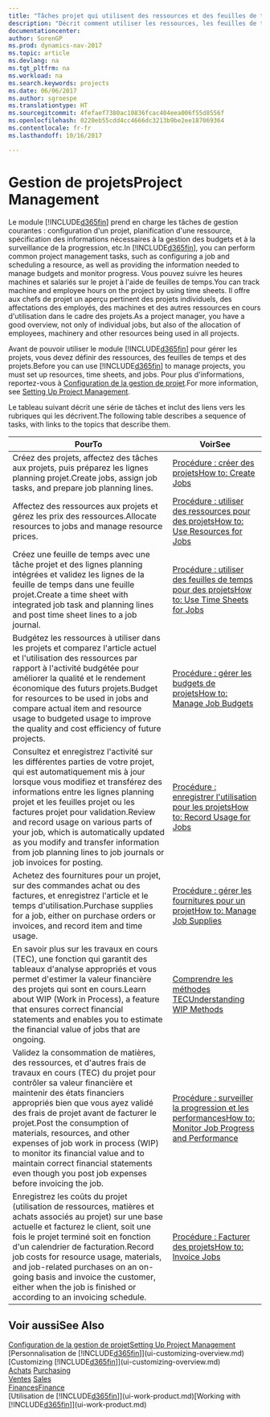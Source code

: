 ```yaml
---
title: "Tâches projet qui utilisent des ressources et des feuilles de temps"
description: "Décrit comment utiliser les ressources, les feuilles de temps et les projets pour la gestion des projets."
documentationcenter: 
author: SorenGP
ms.prod: dynamics-nav-2017
ms.topic: article
ms.devlang: na
ms.tgt_pltfrm: na
ms.workload: na
ms.search.keywords: projects
ms.date: 06/06/2017
ms.author: sgroespe
ms.translationtype: HT
ms.sourcegitcommit: 4fefaef7380ac10836fcac404eea006f55d8556f
ms.openlocfilehash: 0220eb55cdd4cc4666dc3213b9be2ee187069364
ms.contentlocale: fr-fr
ms.lasthandoff: 10/16/2017

---
```

# <a name="project-management"></a><span data-ttu-id="960d8-103">Gestion de projets</span><span class="sxs-lookup"><span data-stu-id="960d8-103">Project Management</span></span>
<span data-ttu-id="960d8-104">Le module [!INCLUDE[d365fin](includes/d365fin_md.md)] prend en charge les tâches de gestion courantes : configuration d'un projet, planification d'une ressource, spécification des informations nécessaires à la gestion des budgets et à la surveillance de la progression, etc.</span><span class="sxs-lookup"><span data-stu-id="960d8-104">In [!INCLUDE[d365fin](includes/d365fin_md.md)], you can perform common project management tasks, such as configuring a job and scheduling a resource, as well as providing the information needed to manage budgets and monitor progress.</span></span> <span data-ttu-id="960d8-105">Vous pouvez suivre les heures machines et salariés sur le projet à l'aide de feuilles de temps.</span><span class="sxs-lookup"><span data-stu-id="960d8-105">You can track machine and employee hours on the project by using time sheets.</span></span> <span data-ttu-id="960d8-106">Il offre aux chefs de projet un aperçu pertinent des projets individuels, des affectations des employés, des machines et des autres ressources en cours d'utilisation dans le cadre des projets.</span><span class="sxs-lookup"><span data-stu-id="960d8-106">As a project manager, you have a good overview, not only of individual jobs, but also of the allocation of employees, machinery and other resources being used in all projects.</span></span>

<span data-ttu-id="960d8-107">Avant de pouvoir utiliser le module [!INCLUDE[d365fin](includes/d365fin_md.md)] pour gérer les projets, vous devez définir des ressources, des feuilles de temps et des projets.</span><span class="sxs-lookup"><span data-stu-id="960d8-107">Before you can use [!INCLUDE[d365fin](includes/d365fin_md.md)] to manage projects, you must set up resources, time sheets, and jobs.</span></span> <span data-ttu-id="960d8-108">Pour plus d'informations, reportez-vous à [Configuration de la gestion de projet](projects-setup-projects.md).</span><span class="sxs-lookup"><span data-stu-id="960d8-108">For more information, see [Setting Up Project Management](projects-setup-projects.md).</span></span>  

<span data-ttu-id="960d8-109">Le tableau suivant décrit une série de tâches et inclut des liens vers les rubriques qui les décrivent.</span><span class="sxs-lookup"><span data-stu-id="960d8-109">The following table describes a sequence of tasks, with links to the topics that describe them.</span></span>

| <span data-ttu-id="960d8-110">Pour</span><span class="sxs-lookup"><span data-stu-id="960d8-110">To</span></span> | <span data-ttu-id="960d8-111">Voir</span><span class="sxs-lookup"><span data-stu-id="960d8-111">See</span></span> |
| --- | --- |
| <span data-ttu-id="960d8-112">Créez des projets, affectez des tâches aux projets, puis préparez les lignes planning projet.</span><span class="sxs-lookup"><span data-stu-id="960d8-112">Create jobs, assign job tasks, and prepare job planning lines.</span></span> |[<span data-ttu-id="960d8-113">Procédure : créer des projets</span><span class="sxs-lookup"><span data-stu-id="960d8-113">How to: Create Jobs</span></span>](projects-how-create-jobs.md) |
| <span data-ttu-id="960d8-114">Affectez des ressources aux projets et gérez les prix des ressources.</span><span class="sxs-lookup"><span data-stu-id="960d8-114">Allocate resources to jobs and manage resource prices.</span></span> |[<span data-ttu-id="960d8-115">Procédure : utiliser des ressources pour des projets</span><span class="sxs-lookup"><span data-stu-id="960d8-115">How to: Use Resources for Jobs</span></span>](projects-how-use-resources.md) |
| <span data-ttu-id="960d8-116">Créez une feuille de temps avec une tâche projet et des lignes planning intégrées et validez les lignes de la feuille de temps dans une feuille projet.</span><span class="sxs-lookup"><span data-stu-id="960d8-116">Create a time sheet with integrated job task and planning lines and post time sheet lines to a job journal.</span></span> |[<span data-ttu-id="960d8-117">Procédure : utiliser des feuilles de temps pour des projets</span><span class="sxs-lookup"><span data-stu-id="960d8-117">How to: Use Time Sheets for Jobs</span></span>](projects-how-use-time-sheets.md) |
| <span data-ttu-id="960d8-118">Budgétez les ressources à utiliser dans les projets et comparez l'article actuel et l'utilisation des ressources par rapport à l'activité budgétée pour améliorer la qualité et le rendement économique des futurs projets.</span><span class="sxs-lookup"><span data-stu-id="960d8-118">Budget for resources to be used in jobs and compare actual item and resource usage to budgeted usage to improve the quality and cost efficiency of future projects.</span></span> |[<span data-ttu-id="960d8-119">Procédure : gérer les budgets de projets</span><span class="sxs-lookup"><span data-stu-id="960d8-119">How to: Manage Job Budgets</span></span>](projects-how-manage-budgets.md) |
| <span data-ttu-id="960d8-120">Consultez et enregistrez l'activité sur les différentes parties de votre projet, qui est automatiquement mis à jour lorsque vous modifiez et transférez des informations entre les lignes planning projet et les feuilles projet ou les factures projet pour validation.</span><span class="sxs-lookup"><span data-stu-id="960d8-120">Review and record usage on various parts of your job, which is automatically updated as you modify and transfer information from job planning lines to job journals or job invoices for posting.</span></span> |[<span data-ttu-id="960d8-121">Procédure : enregistrer l'utilisation pour les projets</span><span class="sxs-lookup"><span data-stu-id="960d8-121">How to: Record Usage for Jobs</span></span>](projects-how-record-job-usage.md) |
| <span data-ttu-id="960d8-122">Achetez des fournitures pour un projet, sur des commandes achat ou des factures, et enregistrez l'article et le temps d'utilisation.</span><span class="sxs-lookup"><span data-stu-id="960d8-122">Purchase supplies for a job, either on purchase orders or invoices, and record item and time usage.</span></span> |[<span data-ttu-id="960d8-123">Procédure : gérer les fournitures pour un projet</span><span class="sxs-lookup"><span data-stu-id="960d8-123">How to: Manage Job Supplies</span></span>](projects-how-manage-project-supplies.md) |
| <span data-ttu-id="960d8-124">En savoir plus sur les travaux en cours (TEC), une fonction qui garantit des tableaux d'analyse appropriés et vous permet d'estimer la valeur financière des projets qui sont en cours.</span><span class="sxs-lookup"><span data-stu-id="960d8-124">Learn about WIP (Work in Process), a feature that ensures correct financial statements and enables you to estimate the financial value of jobs that are ongoing.</span></span> |[<span data-ttu-id="960d8-125">Comprendre les méthodes TEC</span><span class="sxs-lookup"><span data-stu-id="960d8-125">Understanding WIP Methods</span></span>](projects-understanding-wip.md) |
| <span data-ttu-id="960d8-126">Validez la consommation de matières, des ressources, et d'autres frais de travaux en cours (TEC) du projet pour contrôler sa valeur financière et maintenir des états financiers appropriés bien que vous ayez validé des frais de projet avant de facturer le projet.</span><span class="sxs-lookup"><span data-stu-id="960d8-126">Post the consumption of materials, resources, and other expenses of job work in process (WIP) to monitor its financial value and to maintain correct financial statements even though you post job expenses before invoicing the job.</span></span> |[<span data-ttu-id="960d8-127">Procédure : surveiller la progression et les performances</span><span class="sxs-lookup"><span data-stu-id="960d8-127">How to: Monitor Job Progress and Performance</span></span>](projects-how-monitor-progress-performance.md) |
| <span data-ttu-id="960d8-128">Enregistrez les coûts du projet (utilisation de ressources, matières et achats associés au projet) sur une base actuelle et facturez le client, soit une fois le projet terminé soit en fonction d'un calendrier de facturation.</span><span class="sxs-lookup"><span data-stu-id="960d8-128">Record job costs for resource usage, materials, and job-related purchases on an on-going basis and invoice the customer, either when the job is finished or according to an invoicing schedule.</span></span> |[<span data-ttu-id="960d8-129">Procédure : Facturer des projets</span><span class="sxs-lookup"><span data-stu-id="960d8-129">How to: Invoice Jobs</span></span>](projects-how-invoice-jobs.md) |

## <a name="see-also"></a><span data-ttu-id="960d8-130">Voir aussi</span><span class="sxs-lookup"><span data-stu-id="960d8-130">See Also</span></span>
[<span data-ttu-id="960d8-131">Configuration de la gestion de projet</span><span class="sxs-lookup"><span data-stu-id="960d8-131">Setting Up Project Management</span></span>](projects-setup-projects.md)  
<span data-ttu-id="960d8-132">[Personnalisation de [!INCLUDE[d365fin](includes/d365fin_md.md)]](ui-customizing-overview.md)    </span><span class="sxs-lookup"><span data-stu-id="960d8-132">[Customizing [!INCLUDE[d365fin](includes/d365fin_md.md)]](ui-customizing-overview.md)    </span></span>  
<span data-ttu-id="960d8-133">[Achats](purchasing-manage-purchasing.md)       </span><span class="sxs-lookup"><span data-stu-id="960d8-133">[Purchasing](purchasing-manage-purchasing.md)       </span></span>  
<span data-ttu-id="960d8-134">[Ventes](sales-manage-sales.md)  </span><span class="sxs-lookup"><span data-stu-id="960d8-134">[Sales](sales-manage-sales.md)  </span></span>  
[<span data-ttu-id="960d8-135">Finances</span><span class="sxs-lookup"><span data-stu-id="960d8-135">Finance</span></span>](finance.md)  
<span data-ttu-id="960d8-136">[Utilisation de [!INCLUDE[d365fin](includes/d365fin_md.md)]](ui-work-product.md)</span><span class="sxs-lookup"><span data-stu-id="960d8-136">[Working with [!INCLUDE[d365fin](includes/d365fin_md.md)]](ui-work-product.md)</span></span>  

